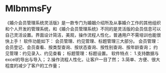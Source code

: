 # MlbmmsFy
 《婚介会员管理系统灵活版》是一款专门为婚姻介绍所及从事婚介工作的其他组织和个人开发的管理系统，和《婚介会员管理系统》不同的是灵活版的会员信息可以自己灵活设置。界面设计简洁，美观，操作流程人性化，普通用户不需培训也能很快上手！ 软件功能如下： 会员管理、约见管理、标题管理三大部分。 会员管理：会员登记、会员查看、按类型查询、按状态查询、按性别查询、按年龄查询； 约见管理：约见录入、约见查看； 标题管理：标题设置。 软件特点： 1.支持数据与excel的导出与导入； 2.操作流程人性化，让客户一目了然； 3.简单、方便、很大程度的减少了客户的工作量；
